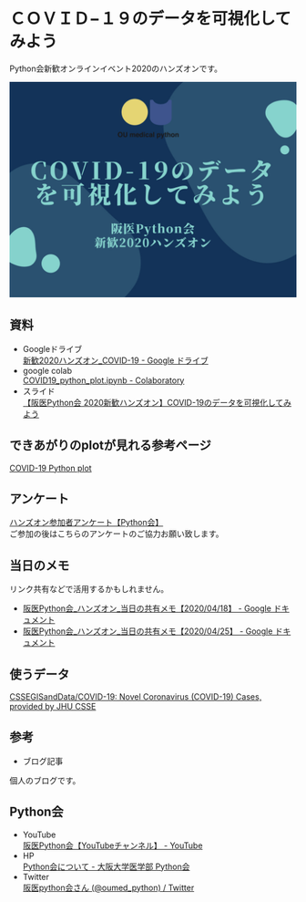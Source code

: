# ＣＯＶＩＤ−１９のデータを可視化してみよう
Python会新歓オンラインイベント2020のハンズオンです。

![](./表紙.jpeg)

## 資料
- Googleドライブ  
[新歓2020ハンズオン_COVID-19 - Google ドライブ](https://drive.google.com/drive/folders/146_RzcB8AeKZ0eMacSE-9IvpzLXBBIDF?usp=sharing)  
- google colab  
[COVID19_python_plot.ipynb - Colaboratory](https://colab.research.google.com/drive/1J6GwZwJ466NCXp1k3eXHHnvKlu8iKnWA#scrollTo=vd33Daxnxmm4&uniqifier=3)  
- スライド  
[【阪医Python会 2020新歓ハンズオン】COVID-19のデータを可視化してみよう](https://www.slideshare.net/secret/1Vcu53Q4WMRUx)

## できあがりのplotが見れる参考ページ
[COVID-19 Python plot](https://ykohki.github.io/COVID-19_plot_training/)

## アンケート
[ハンズオン参加者アンケート【Python会】](https://docs.google.com/forms/d/e/1FAIpQLSemT0O9ptMNyue6kqsfyzC1K3iSY5cCQVI28RZ64pGD_tpJFA/viewform)  
ご参加の後はこちらのアンケートのご協力お願い致します。

## 当日のメモ
リンク共有などで活用するかもしれません。
- [阪医Python会_ハンズオン_当日の共有メモ【2020/04/18】 - Google ドキュメント](https://docs.google.com/document/d/1wibNdCb07oEOa_8f0rxs6tYK_hd8lrY4vpCHDnzTjEk/edit)
- [阪医Python会_ハンズオン_当日の共有メモ【2020/04/25】 - Google ドキュメント](https://docs.google.com/document/d/1dMymkiDLQHq5kPwMDiy_P2-tEHQAiQSuVNyCkg4nDA4/edit)

## 使うデータ
[CSSEGISandData/COVID-19: Novel Coronavirus (COVID-19) Cases, provided by JHU CSSE](https://github.com/CSSEGISandData/COVID-19)

## 参考
- ブログ記事  

個人のブログです。

## Python会

- YouTube  
[阪医Python会【YouTubeチャンネル】 - YouTube](https://www.youtube.com/channel/UCh1eAeDCpsZeOh0Z9paNfHQ)
- HP  
[Python会について - 大阪大学医学部 Python会](https://oumpy.github.io/)  
- Twitter  
[阪医python会さん (@oumed_python) / Twitter](https://twitter.com/oumed_python)
